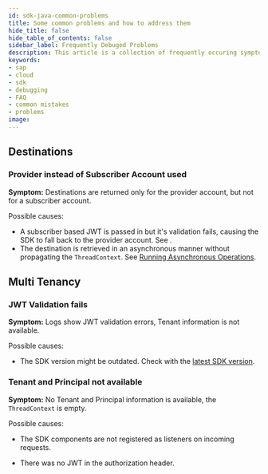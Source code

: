 ```yaml
---
id: sdk-java-common-problems
title: Some common problems and how to address them
hide_title: false
hide_table_of_contents: false
sidebar_label: Frequently Debuged Problems
description: This article is a collection of frequently occuring symptoms and a short quidance on how to address them.
keywords:
- sap
- cloud
- sdk
- debugging
- FAQ
- common mistakes
- problems
image:
---
```


## Destinations

### Provider instead of Subscriber Account used

**Symptom:** Destinations are returned only for the provider account, but not for a subscriber account.

Possible causes:

- A subscriber based JWT is passed in but it's validation fails, causing the SDK to fall back to the provider account.
  See []().
- The destination is retrieved in an asynchronous manner without propagating the `ThreadContext`.
  See [Running Asynchronous Operations](docs/java/features/multi-tenancy/multi-tenancy-thread-context#running-asynchronous-operations).

## Multi Tenancy

### JWT Validation fails

**Symptom:** Logs show JWT validation errors, Tenant information is not available.

Possible causes:

- The SDK version might be outdated.
  Check with the [latest SDK version](https://search.maven.org/artifact/com.sap.cloud.sdk/sdk-bom).

### Tenant and Principal not available

**Symptom:** No Tenant and Principal information is available, the `ThreadContext` is empty.

Possible causes:

- The SDK components are not registered as listeners on incoming requests.
  
- There was no JWT in the authorization header.

